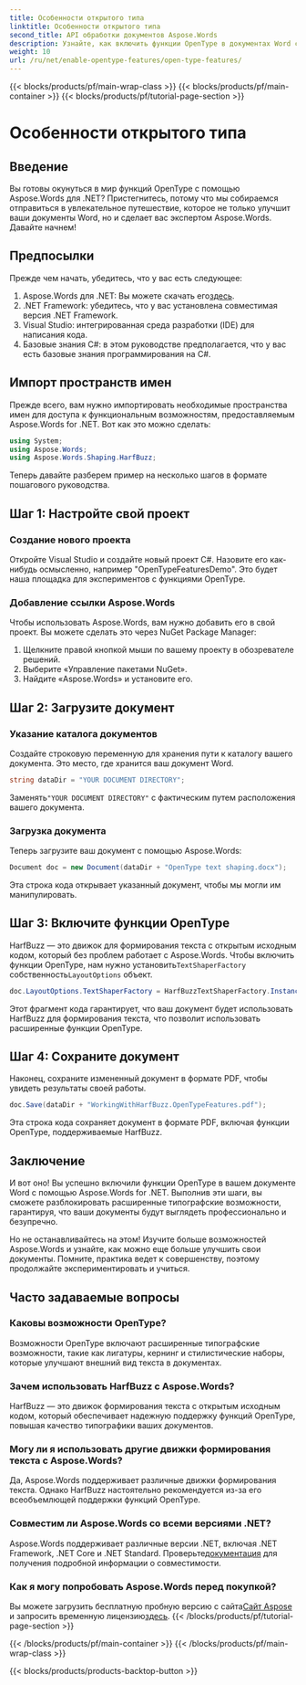 ```yaml
---
title: Особенности открытого типа
linktitle: Особенности открытого типа
second_title: API обработки документов Aspose.Words
description: Узнайте, как включить функции OpenType в документах Word с помощью Aspose.Words для .NET, из этого подробного пошагового руководства.
weight: 10
url: /ru/net/enable-opentype-features/open-type-features/
---
```


{{< blocks/products/pf/main-wrap-class >}}
{{< blocks/products/pf/main-container >}}
{{< blocks/products/pf/tutorial-page-section >}}

# Особенности открытого типа

## Введение

Вы готовы окунуться в мир функций OpenType с помощью Aspose.Words для .NET? Пристегнитесь, потому что мы собираемся отправиться в увлекательное путешествие, которое не только улучшит ваши документы Word, но и сделает вас экспертом Aspose.Words. Давайте начнем!

## Предпосылки

Прежде чем начать, убедитесь, что у вас есть следующее:

1.  Aspose.Words для .NET: Вы можете скачать его[здесь](https://releases.aspose.com/words/net/).
2. .NET Framework: убедитесь, что у вас установлена совместимая версия .NET Framework.
3. Visual Studio: интегрированная среда разработки (IDE) для написания кода.
4. Базовые знания C#: в этом руководстве предполагается, что у вас есть базовые знания программирования на C#.

## Импорт пространств имен

Прежде всего, вам нужно импортировать необходимые пространства имен для доступа к функциональным возможностям, предоставляемым Aspose.Words for .NET. Вот как это можно сделать:

```csharp
using System;
using Aspose.Words;
using Aspose.Words.Shaping.HarfBuzz;
```

Теперь давайте разберем пример на несколько шагов в формате пошагового руководства.

## Шаг 1: Настройте свой проект

### Создание нового проекта

Откройте Visual Studio и создайте новый проект C#. Назовите его как-нибудь осмысленно, например "OpenTypeFeaturesDemo". Это будет наша площадка для экспериментов с функциями OpenType.

### Добавление ссылки Aspose.Words

Чтобы использовать Aspose.Words, вам нужно добавить его в свой проект. Вы можете сделать это через NuGet Package Manager:

1. Щелкните правой кнопкой мыши по вашему проекту в обозревателе решений.
2. Выберите «Управление пакетами NuGet».
3. Найдите «Aspose.Words» и установите его.

## Шаг 2: Загрузите документ

### Указание каталога документов

Создайте строковую переменную для хранения пути к каталогу вашего документа. Это место, где хранится ваш документ Word.

```csharp
string dataDir = "YOUR DOCUMENT DIRECTORY";
```

 Заменять`"YOUR DOCUMENT DIRECTORY"` с фактическим путем расположения вашего документа.

### Загрузка документа

Теперь загрузите ваш документ с помощью Aspose.Words:

```csharp
Document doc = new Document(dataDir + "OpenType text shaping.docx");
```

Эта строка кода открывает указанный документ, чтобы мы могли им манипулировать.

## Шаг 3: Включите функции OpenType

 HarfBuzz — это движок для формирования текста с открытым исходным кодом, который без проблем работает с Aspose.Words. Чтобы включить функции OpenType, нам нужно установить`TextShaperFactory` собственность`LayoutOptions` объект.

```csharp
doc.LayoutOptions.TextShaperFactory = HarfBuzzTextShaperFactory.Instance;
```

Этот фрагмент кода гарантирует, что ваш документ будет использовать HarfBuzz для формирования текста, что позволит использовать расширенные функции OpenType.

## Шаг 4: Сохраните документ

Наконец, сохраните измененный документ в формате PDF, чтобы увидеть результаты своей работы.

```csharp
doc.Save(dataDir + "WorkingWithHarfBuzz.OpenTypeFeatures.pdf");
```

Эта строка кода сохраняет документ в формате PDF, включая функции OpenType, поддерживаемые HarfBuzz.

## Заключение

И вот оно! Вы успешно включили функции OpenType в вашем документе Word с помощью Aspose.Words for .NET. Выполнив эти шаги, вы сможете разблокировать расширенные типографские возможности, гарантируя, что ваши документы будут выглядеть профессионально и безупречно.

Но не останавливайтесь на этом! Изучите больше возможностей Aspose.Words и узнайте, как можно еще больше улучшить свои документы. Помните, практика ведет к совершенству, поэтому продолжайте экспериментировать и учиться.

## Часто задаваемые вопросы

### Каковы возможности OpenType?
Возможности OpenType включают расширенные типографские возможности, такие как лигатуры, кернинг и стилистические наборы, которые улучшают внешний вид текста в документах.

### Зачем использовать HarfBuzz с Aspose.Words?
HarfBuzz — это движок формирования текста с открытым исходным кодом, который обеспечивает надежную поддержку функций OpenType, повышая качество типографики ваших документов.

### Могу ли я использовать другие движки формирования текста с Aspose.Words?
Да, Aspose.Words поддерживает различные движки формирования текста. Однако HarfBuzz настоятельно рекомендуется из-за его всеобъемлющей поддержки функций OpenType.

### Совместим ли Aspose.Words со всеми версиями .NET?
 Aspose.Words поддерживает различные версии .NET, включая .NET Framework, .NET Core и .NET Standard. Проверьте[документация](https://reference.aspose.com/words/net/) для получения подробной информации о совместимости.

### Как я могу попробовать Aspose.Words перед покупкой?
 Вы можете загрузить бесплатную пробную версию с сайта[Сайт Aspose](https://releases.aspose.com/) и запросить временную лицензию[здесь](https://purchase.aspose.com/temporary-license/).
{{< /blocks/products/pf/tutorial-page-section >}}

{{< /blocks/products/pf/main-container >}}
{{< /blocks/products/pf/main-wrap-class >}}

{{< blocks/products/products-backtop-button >}}
